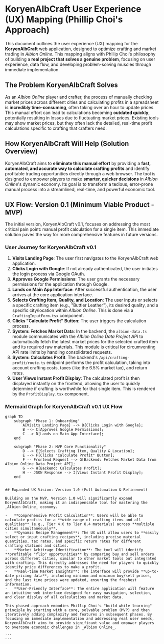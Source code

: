 # KoryenAlbCraft User Experience (UX) Mapping (Phillip Choi's Approach)

This document outlines the user experience (UX) mapping for the **KoryenAlbCraft** web application, designed to optimize crafting and market trading in _Albion Online_. This mapping aligns with Phillip Choi's philosophy of building a **real project that solves a genuine problem**, focusing on user experience, data flow, and developing problem-solving muscles through immediate implementation.

## The Problem KoryenAlbCraft Solves

As an _Albion Online_ player and crafter, the process of manually checking market prices across different cities and calculating profits in a spreadsheet is **incredibly time-consuming**, often taking over an hour to update prices. This manual effort can lead to calculations becoming **outdated quickly**, potentially resulting in losses due to fluctuating market prices. Existing tools may show market prices, but they often lack the detailed, real-time profit calculations specific to crafting that crafters need.

## How KoryenAlbCraft Will Help (Solution Overview)

KoryenAlbCraft aims to **eliminate this manual effort** by providing a **fast, automated, and accurate way to calculate crafting profits** and identify profitable trading opportunities directly through a web browser. The tool is designed to empower players to make **smarter, quicker decisions** in _Albion Online_'s dynamic economy. Its goal is to transform a tedious, error-prone manual process into a streamlined, real-time, and powerful economic tool.

## UX Flow: Version 0.1 (Minimum Viable Product - MVP)

The initial version, KoryenAlbCraft v0.1, focuses on addressing the most critical pain point: manual profit calculation for a single item. This immediate solution paves the way for more comprehensive features in future versions.

### User Journey for KoryenAlbCraft v0.1

1.  **Visits Landing Page**: The user first navigates to the KoryenAlbCraft web application.
2.  **Clicks Login with Google**: If not already authenticated, the user initiates the login process via Google OAuth.
3.  **Approves Google Permissions**: The user grants the necessary permissions for the application through Google.
4.  **Lands on Main App Interface**: After successful authentication, the user arrives at the core application interface.
5.  **Selects Crafting Item, Quality, and Location**: The user inputs or selects a specific crafting item (e.g., "Buttler Leather"), its desired quality, and a specific city/location within _Albion Online_. This is done via a `CraftingInputForm.tsx` component.
6.  **Clicks "Calculate Profit" Button**: The user triggers the calculation process.
7.  **System: Fetches Market Data**: In the backend, the `albion-data.ts` module communicates with the _Albion Online Data Project API_ to automatically fetch the latest market prices for the selected crafted item and its required raw materials. This module is critical for circumventing API rate limits by handling consolidated requests.
8.  **System: Calculates Profit**: The backend's `/api/crafting-profit/route.ts` endpoint performs the profit calculation, taking into account crafting costs, taxes (like the 6.5% market tax), and return rates.
9.  **User Views Instant Profit Display**: The calculated profit is then displayed instantly on the frontend, allowing the user to quickly determine if crafting is worthwhile for that single item. This is rendered by the `ProfitDisplay.tsx` component.

### Mermaid Graph for KoryenAlbCraft v0.1 UX Flow

```mermaid
graph TD
    subgraph "Phase 1: Onboarding"
        A[Visits Landing Page] --> B{Clicks Login with Google};
        B --> C[Approves Google Permissions];
        C --> D[Lands on Main App Interface];
    end

    subgraph "Phase 2: MVP Core Functionality"
        D --> E[Selects Crafting Item, Quality & Location];
        E --> F[Clicks "Calculate Profit" Button];
        F -- Frontend Request --> G[Backend: Fetches Market Data from Albion Online Data Project API];
        G --> H[Backend: Calculates Profit];
        H -- JSON Response --> I[Views Instant Profit Display];
    end
```

````

## Expanded UX Vision: Version 1.0 (Full Automation & Refinement)

Building on the MVP, Version 1.0 will significantly expand KoryenAlbCraft, making it an indispensable tool for mastering the _Albion Online_ economy.

-   **Comprehensive Profit Calculation**: Users will be able to calculate profits for a **wide range of crafting items and all qualities** (e.g., Tier 4.0 to Tier 8.4 materials) across **multiple cities simultaneously**.
-   **Dynamic Recipe Management**: The UX will allow users to **easily select or input crafting recipes**, including precise material quantities, tax rates, and specific return rates for different crafting stations and cities.
-   **Market Arbitrage Identification**: The tool will identify **profitable "flip" opportunities** by comparing buy and sell orders across different cities, similar to other market tools but integrated with crafting. This directly addresses the need for players to quickly identify price differences to make a profit.
-   **Real-time Market Insights**: The interface will provide **up-to-date pricing data**, including minimum and maximum buy/sell prices, and the last time prices were updated, ensuring the freshest information.
-   **User-Friendly Interface**: The entire application will feature an intuitive web interface designed for easy navigation, selection, and clear display of all calculations and market data.

This phased approach embodies Phillip Choi's "build while learning" principle by starting with a core, solvable problem (MVP) and then iteratively adding complexity and features in subsequent phases. By focusing on immediate implementation and addressing real user needs, KoryenAlbCraft aims to provide significant value and empower players to overcome economic challenges in _Albion Online_.

```
```
````
